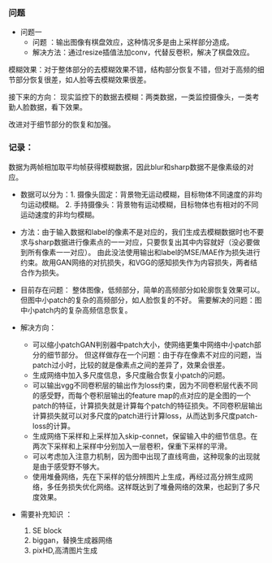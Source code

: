 

###  问题    
- 问题一  
  - 问题 ：输出图像有棋盘效应，这种情况多是由上采样部分造成。  
  - 解决方法：通过resize插值法加conv，代替反卷积，解决了棋盘效应。  

模糊效果：对于整体部分的去模糊效果不错，结构部分恢复不错，但对于高频的细节部分恢复很差，如人脸等去模糊效果很差。


接下来的方向：
现实监控下的数据去模糊：两类数据，一类监控摄像头，一类考勤人脸数据，看下效果。
  

改进对于细节部分的恢复和加强。



### 记录：  
数据为两帧相加取平均帧获得模糊数据，因此blur和sharp数据不是像素级的对应。  
- 数据可以分为：1. 摄像头固定：背景物无运动模糊，目标物体不同速度的非均匀运动模糊。 2. 手持摄像头：背景物有运动模糊，目标物体也有相对的不同运动速度的非均匀模糊。  

- 方法：由于输入数据和label的像素不是对应的，我们生成去模糊数据时也不要求与sharp数据进行像素点的一一对应，只要恢复出其中内容就好（没必要做到所有像素一一对应）。  由此没法使用输出和label的MSE/MAE作为损失进行约束。故用GAN网络的对抗损失，和VGG的感知损失作为内容损失，两者结合作为损失。  

- 目前存在问题： 整体图像，低频部分，简单的高频部分如轮廓恢复效果可以。但图中小patch的复杂的高频部分，如人脸恢复的不好。 需要解决的问题：图中小patch内的复杂高频信息恢复。  

- 解决方向：
	- 可以缩小patchGAN判别器中patch大小，使网络更集中网络中小patch部分的细节部分。 但这样做存在一个问题：由于存在像素不对应的问题，当patch过小时，比较的就是像素点之间的差异了，效果会很差。  
	- 生成网络中加入多尺度信息，多尺度融合恢复小patch的问题。
	- 可以输出vgg不同卷积层的输出作为loss约束，因为不同卷积层代表不同的感受野，而每个卷积层输出的feature map的点对应的是全图的一个patch的特征，计算损失就是计算每个patch的特征损失。不同卷积层输出计算损失就可以对多尺度的patch进行计算loss，从而达到多尺度patch-loss的计算。
	- 生成网络下采样和上采样加入skip-connet，保留输入中的细节信息。在两次下采样和上采样中分别加入一层卷积，保重下采样的平滑。  
	- 可以考虑加入注意力机制，因为图中出现了直线弯曲，这种现象的出现就是由于感受野不够大。
	- 使用堆叠网络，先在下采样的低分辨图片上生成，再经过高分辨生成网络，多任务损失优化网络。这样既达到了堆叠网络的效果，也起到了多尺度效果。
- 需要补充知识 ：  
  1. SE block
  2. biggan，替换生成器网络
  3. pixHD,高清图片生成
<!--stackedit_data:
eyJoaXN0b3J5IjpbMTM2ODIyMzQzMCwyMTI1NzQ4MzE5LDEyNz
Y4MjIxOTAsMTk0MDA0MDgzMywxMzk0MTk0MzkxLDEyNDI2MTQ3
ODksLTU1NjQyNjMxOSw3NjIxNzY0NzEsLTk0NzMyNjQ3OV19
-->